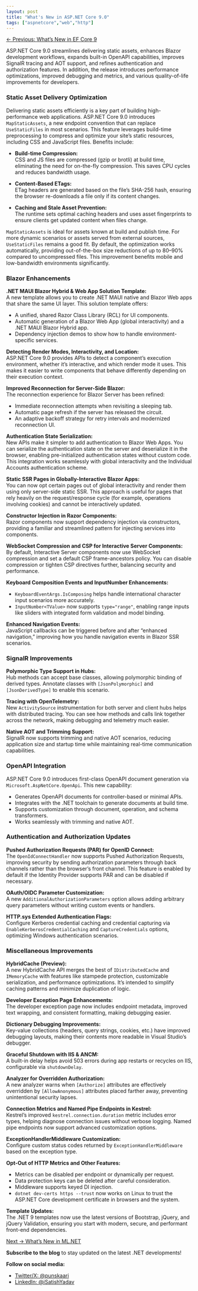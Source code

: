 ```yaml
---
layout: post
title: "What's New in ASP.NET Core 9.0"
tags: ["aspnetcore","web","http"]
---
```


[← Previous: What’s New in EF Core 9](4-whats-new-in-ef-core-9.md)  

ASP.NET Core 9.0 streamlines delivering static assets, enhances Blazor development workflows, expands built-in OpenAPI capabilities, improves SignalR tracing and AOT support, and refines authentication and authorization features. In addition, the release introduces performance optimizations, improved debugging and metrics, and various quality-of-life improvements for developers.

### Static Asset Delivery Optimization

Delivering static assets efficiently is a key part of building high-performance web applications. ASP.NET Core 9.0 introduces `MapStaticAssets`, a new endpoint convention that can replace `UseStaticFiles` in most scenarios. This feature leverages build-time preprocessing to compress and optimize your site’s static resources, including CSS and JavaScript files. Benefits include:

- **Build-time Compression:**  
  CSS and JS files are compressed (gzip or brotli) at build time, eliminating the need for on-the-fly compression. This saves CPU cycles and reduces bandwidth usage.
  
- **Content-Based ETags:**  
  ETag headers are generated based on the file’s SHA-256 hash, ensuring the browser re-downloads a file only if its content changes.
  
- **Caching and Stale Asset Prevention:**  
  The runtime sets optimal caching headers and uses asset fingerprints to ensure clients get updated content when files change.

`MapStaticAssets` is ideal for assets known at build and publish time. For more dynamic scenarios or assets served from external sources, `UseStaticFiles` remains a good fit. By default, the optimization works automatically, providing out-of-the-box size reductions of up to 80–90% compared to uncompressed files. This improvement benefits mobile and low-bandwidth environments significantly.

### Blazor Enhancements

**.NET MAUI Blazor Hybrid & Web App Solution Template:**  
A new template allows you to create .NET MAUI native and Blazor Web apps that share the same UI layer. This solution template offers:

- A unified, shared Razor Class Library (RCL) for UI components.
- Automatic generation of a Blazor Web App (global interactivity) and a .NET MAUI Blazor Hybrid app.
- Dependency injection demos to show how to handle environment-specific services.

**Detecting Render Modes, Interactivity, and Location:**  
ASP.NET Core 9.0 provides APIs to detect a component’s execution environment, whether it’s interactive, and which render mode it uses. This makes it easier to write components that behave differently depending on their execution context.

**Improved Reconnection for Server-Side Blazor:**  
The reconnection experience for Blazor Server has been refined:

- Immediate reconnection attempts when revisiting a sleeping tab.
- Automatic page refresh if the server has released the circuit.
- An adaptive backoff strategy for retry intervals and modernized reconnection UI.

**Authentication State Serialization:**  
New APIs make it simpler to add authentication to Blazor Web Apps. You can serialize the authentication state on the server and deserialize it in the browser, enabling pre-initialized authentication states without custom code. This integration works seamlessly with global interactivity and the Individual Accounts authentication scheme.

**Static SSR Pages in Globally-Interactive Blazor Apps:**  
You can now opt certain pages out of global interactivity and render them using only server-side static SSR. This approach is useful for pages that rely heavily on the request/response cycle (for example, operations involving cookies) and cannot be interactively updated.

**Constructor Injection in Razor Components:**  
Razor components now support dependency injection via constructors, providing a familiar and streamlined pattern for injecting services into components.

**WebSocket Compression and CSP for Interactive Server Components:**  
By default, Interactive Server components now use WebSocket compression and set a default CSP frame-ancestors policy. You can disable compression or tighten CSP directives further, balancing security and performance.

**Keyboard Composition Events and InputNumber Enhancements:**  
- `KeyboardEventArgs.IsComposing` helps handle international character input scenarios more accurately.
- `InputNumber<TValue>` now supports `type="range"`, enabling range inputs like sliders with integrated form validation and model binding.

**Enhanced Navigation Events:**  
JavaScript callbacks can be triggered before and after “enhanced navigation,” improving how you handle navigation events in Blazor SSR scenarios.

### SignalR Improvements

**Polymorphic Type Support in Hubs:**  
Hub methods can accept base classes, allowing polymorphic binding of derived types. Annotate classes with `[JsonPolymorphic]` and `[JsonDerivedType]` to enable this scenario.

**Tracing with OpenTelemetry:**  
New `ActivitySource` instrumentation for both server and client hubs helps with distributed tracing. You can see how methods and calls link together across the network, making debugging and telemetry much easier.

**Native AOT and Trimming Support:**  
SignalR now supports trimming and native AOT scenarios, reducing application size and startup time while maintaining real-time communication capabilities.

### OpenAPI Integration

ASP.NET Core 9.0 introduces first-class OpenAPI document generation via `Microsoft.AspNetCore.OpenApi`. This new capability:

- Generates OpenAPI documents for controller-based or minimal APIs.
- Integrates with the .NET toolchain to generate documents at build time.
- Supports customization through document, operation, and schema transformers.
- Works seamlessly with trimming and native AOT.

### Authentication and Authorization Updates

**Pushed Authorization Requests (PAR) for OpenID Connect:**  
The `OpenIdConnectHandler` now supports Pushed Authorization Requests, improving security by sending authorization parameters through back channels rather than the browser’s front channel. This feature is enabled by default if the Identity Provider supports PAR and can be disabled if necessary.

**OAuth/OIDC Parameter Customization:**  
A new `AdditionalAuthorizationParameters` option allows adding arbitrary query parameters without writing custom events or handlers.

**HTTP.sys Extended Authentication Flags:**  
Configure Kerberos credential caching and credential capturing via `EnableKerberosCredentialCaching` and `CaptureCredentials` options, optimizing Windows authentication scenarios.

### Miscellaneous Improvements

**HybridCache (Preview):**  
A new HybridCache API merges the best of `IDistributedCache` and `IMemoryCache` with features like stampede protection, customizable serialization, and performance optimizations. It’s intended to simplify caching patterns and minimize duplication of logic.

**Developer Exception Page Enhancements:**  
The developer exception page now includes endpoint metadata, improved text wrapping, and consistent formatting, making debugging easier.

**Dictionary Debugging Improvements:**  
Key-value collections (headers, query strings, cookies, etc.) have improved debugging layouts, making their contents more readable in Visual Studio’s debugger.

**Graceful Shutdown with IIS & ANCM:**  
A built-in delay helps avoid 503 errors during app restarts or recycles on IIS, configurable via `shutdownDelay`.

**Analyzer for Overridden Authorization:**  
A new analyzer warns when `[Authorize]` attributes are effectively overridden by `[AllowAnonymous]` attributes placed farther away, preventing unintentional security lapses.

**Connection Metrics and Named Pipe Endpoints in Kestrel:**  
Kestrel’s improved `kestrel.connection.duration` metric includes error types, helping diagnose connection issues without verbose logging. Named pipe endpoints now support advanced customization options.

**ExceptionHandlerMiddleware Customization:**  
Configure custom status codes returned by `ExceptionHandlerMiddleware` based on the exception type.

**Opt-Out of HTTP Metrics and Other Features:**
- Metrics can be disabled per endpoint or dynamically per request.
- Data protection keys can be deleted after careful consideration.
- Middleware supports keyed DI injection.
- `dotnet dev-certs https --trust` now works on Linux to trust the ASP.NET Core development certificate in browsers and the system.

**Template Updates:**  
The .NET 9 templates now use the latest versions of Bootstrap, jQuery, and jQuery Validation, ensuring you start with modern, secure, and performant front-end dependencies.

[Next → What’s New in ML.NET](6-whats-new-in-ml-net.md)

**Subscribe to the blog** to stay updated on the latest .NET developments!

**Follow on social media:**

- [Twitter/X: @punskaari](https://twitter.com/punskaari)
- [LinkedIn: @iSatishYadav](https://www.linkedin.com/in/iSatishYadav)